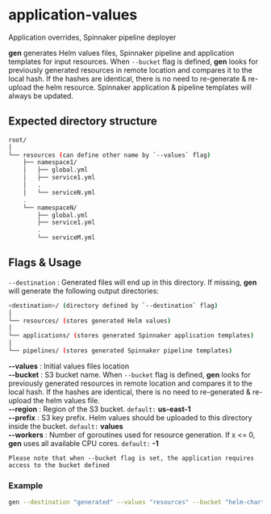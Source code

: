 # application-values
Application overrides, Spinnaker pipeline deployer

**gen** generates Helm values files, Spinnaker pipeline and application templates for input resources.
When `--bucket` flag is defined, **gen** looks for previously generated resources in remote location and compares it to the local hash. If the hashes are identical, there is no need to re-generate & re-upload the helm resource. Spinnaker application & pipeline templates will always be updated.

## Expected directory structure

```bash
root/
│
└── resources (can define other name by `--values` flag)
    ├── namespace1/
    │   ├── global.yml
    │   ├── service1.yml
    │   .
    │   └── serviceN.yml
    .
    └── namespaceN/
        ├── global.yml
        ├── service1.yml
        .
        └── serviceM.yml
```

## Flags & Usage
`--destination` : Generated files will end up in this directory. If missing, **gen** will generate the following output directories:
```bash
<destination>/ (directory defined by `--destination` flag)
│
└── resources/ (stores generated Helm values)
│    
└── applications/ (stores generated Spinnaker application templates)
│
└── pipelines/ (stores generated Spinnaker pipeline templates)
```

**--values** : Initial values files location  
**--bucket** : S3 bucket name. When `--bucket` flag is defined, **gen** looks for previously generated resources in remote location and compares it to the local hash. If the hashes are identical, there is no need to re-generated & re-upload the helm values file.  
**--region** : Region of the S3 bucket. `default:` **us-east-1**  
**--prefix** : S3 key prefix. Helm values should be uploaded to this directory inside the bucket. `default:` **values**  
**--workers** : Number of goroutines used for resource generation. If x <= 0, **gen** uses all available CPU cores. `default:` **-1** 

```
Please note that when --bucket flag is set, the application requires access to the bucket defined
```


### Example 
```bash
gen --destination "generated" --values "resources" --bucket "helm-charts" --region "us-east-1" --workers 4
```

